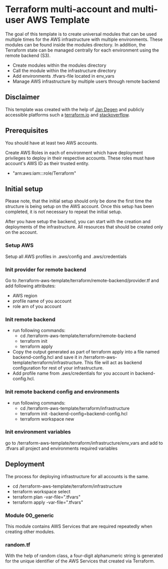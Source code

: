 # Terraform multi-account and multi-user AWS Template

The goal of this template is to create universal modules that can be used multiple times for the 
AWS infrastructure with multiple environments. These modules can be found inside the modules directory. In addition, 
the Terraform state can be managed centrally for each environment using the remote backend (S3). 

- Create modules within the modules directory
- Call the module within the infrastructure directory
- Add environments .tfvars-file located in env_vars
- Manage AWS infrastructure by multiple users through remote backend

## Disclaimer

This template was created with the help of <a href="https://www.linkedin.com/in/jan-degen-1592b1176/" target="_blank">Jan Degen</a>
and publicly accessible platforms such a <a href="https://registry.terraform.io/providers/hashicorp/aws/latest/docs" target="_blank">terraform.io</a>
and <a href="https://stackoverflow.com/" target="_blank">stackoverflow</a>.

## Prerequisites

You should have at least two AWS accounts.

Create AWS Roles in each of environment which have deployment privileges to deploy in their
respective accounts. These roles must have <deploy> account's AWS ID as their trusted entity.

- "arn:aws:iam::<YOUR X ACCOUNT ID>:role/Terraform"

## Initial setup

Please note, that the initial setup should only be done the first time the structure is being setup on the AWS <deploy>
account. Once this setup has been completed, it is not necessary to repeat the initial setup.

After you have setup the backend, you can start with the creation and deployments of the infrastructure. All resources
that should be created only on the <deploy> account.

### Setup AWS

Setup all AWS profiles in .aws/config and .aws/credentials 

### Init provider for remote backend 

Go to /terraform-aws-template/terraform/remote-backend/provider.tf and add following attributes:
- AWS region
- profile name of you <deploy> account
- role arn of you <deploy> account

### Init remote backend
- run following commands:
    - cd /terraform-aws-template/terraform/remote-backend
    - terraform init
    - terraform apply
- Copy the output generated as part of terraform apply into a file named backend-config.hcl and save it in 
/terraform-aws-template/terraform/infrastructure. This file will act as backend configuration for rest of your 
infrastructure.
- Add profile name from .aws/credentials for you <deploy> account in backend-config.hcl.

### Init remote backend config and environments

- run following commands:
    - cd /terraform-aws-template/terraform/infrastructure
    - terraform init -backend-config=backend-config.hcl
    - terraform workspace new <env-name>

### Init environment variables

go to /terraform-aws-template/terraform/infrastructure/env_vars and add to <env-name>.tfvars all project and environments required variables

## Deployment

The process for deploying infrastructure for all accounts is the same.

- cd /terraform-aws-template/terraform/infrastructure
- terraform workspace select <env-name>
- terraform plan -var-file="<env-name>.tfvars"
- terraform apply -var-file="<env-name>.tfvars"

### Module 00_generic

This module contains AWS Services that are required repeatedly when creating other modules. 

### random.tf

With the help of random class, a four-digit alphanumeric string is generated for the unique identifier of the 
AWS Services that created via Terraform.


